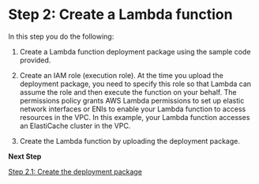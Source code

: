 # Step 2: Create a Lambda function<a name="Lambda.CreateLambdaFunction"></a>

In this step you do the following:

1. Create a Lambda function deployment package using the sample code provided\.

1. Create an IAM role \(execution role\)\. At the time you upload the deployment package, you need to specify this role so that Lambda can assume the role and then execute the function on your behalf\. The permissions policy grants AWS Lambda permissions to set up elastic network interfaces or ENIs to enable your Lambda function to access resources in the VPC\. In this example, your Lambda function accesses an ElastiCache cluster in the VPC\.

1. Create the Lambda function by uploading the deployment package\.

**Next Step**

[Step 2\.1: Create the deployment package](Lambda.CreateLambdaFunction.DeploymentPkg.md)